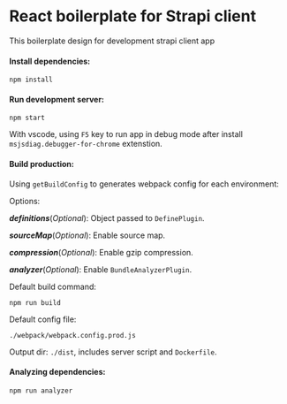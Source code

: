 # React boilerplate for Strapi client

This boilerplate design for development strapi client app

#### Install dependencies:

```shell
npm install
```

#### Run development server:

```shell
npm start
```

With vscode, using `F5` key to run app in debug mode after install `msjsdiag.debugger-for-chrome` extenstion.

#### Build production:

Using `getBuildConfig` to generates webpack config for each environment:

Options:

***definitions***(*Optional*): Object passed to `DefinePlugin`.

***sourceMap***(*Optional*): Enable source map.

***compression***(*Optional*): Enable gzip compression.

***analyzer***(*Optional*): Enable `BundleAnalyzerPlugin`.

Default build command:

```shell
npm run build
```

Default config file:

```shell
./webpack/webpack.config.prod.js
```

Output dir: `./dist`, includes server script and `Dockerfile`.

#### Analyzing dependencies:

```shell
npm run analyzer
```